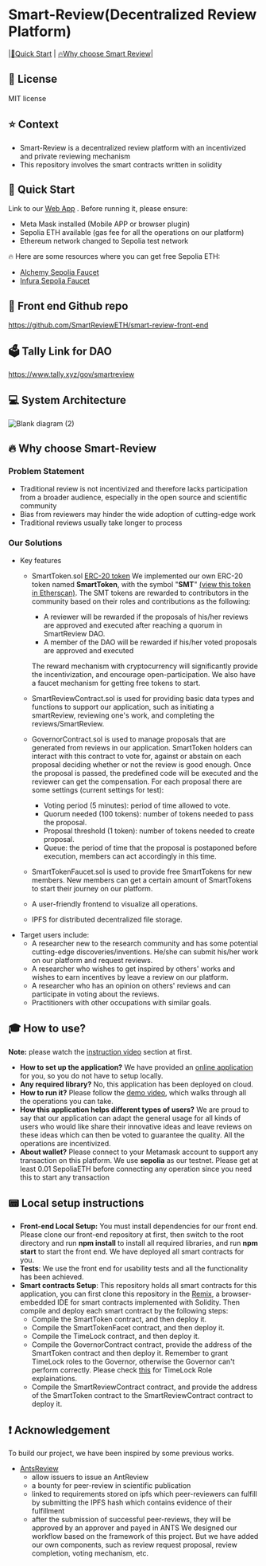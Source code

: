 # Smart-Review(Decentralized Review Platform)
|[:rocket:Quick Start](#start_id) | [:fire:Why choose Smart Review](#wse-id)|

## :page_with_curl: License
MIT license

## :star: Context
- Smart-Review is a decentralized review platform with an incentivized and private reviewing mechanism
- This repository involves the smart contracts written in solidity

## :rocket: Quick Start
Link to our [Web App](https://smartreview1.netlify.app) .
Before running it, please ensure:

 - Meta Mask installed (Mobile APP or browser plugin)
 - Sepolia ETH available (gas fee for all the operations on our platform)
 - Ethereum network changed to Sepolia test network

:fire: Here are some resources where you can get free Sepolia ETH:
	
 - [Alchemy Sepolia Faucet](https://www.alchemy.com/faucets/ethereum-sepolia)
 - [Infura Sepolia Faucet](https://www.infura.io/faucet/sepolia)

## :eyes: Front end Github repo
https://github.com/SmartReviewETH/smart-review-front-end

## 🗳️ Tally Link for DAO 
https://www.tally.xyz/gov/smartreview

## :computer: System Architecture
![Blank diagram (2)](https://github.com/SmartReviewETH/Smart-Review/assets/152730008/b2e87586-b3a3-48ab-a974-f923debff63e)

## :fire:  Why choose Smart-Review
### Problem Statement
 - Traditional review is not incentivized and therefore lacks participation from a broader audience, especially in the open source and scientific community
 - Bias from reviewers may hinder the wide adoption of cutting-edge work
 - Traditional reviews usually take longer to process
### Our Solutions
- Key features
	- SmartToken.sol [ERC-20 token](https://ethereum.org/en/developers/docs/standards/tokens/erc-20/)
	  We implemented our own ERC-20 token named **SmartToken**, with the symbol "**SMT**" [(view this token in Etherscan)](https://sepolia.etherscan.io/token/0xFb3901F9Fc06045f9cE03EeEB21485559A858784). The SMT tokens are rewarded to contributors in the community based on their roles and contributions as the following:
	
		- A reviewer will be rewarded if the proposals of his/her reviews are approved and executed after reaching a quorum in SmartReview DAO.
		- A member of the DAO will be rewarded if his/her voted proposals are approved and executed
	
	  The reward mechanism with cryptocurrency will significantly provide the incentivization, and encourage open-participation. We also have a faucet mechanism for getting free tokens to start.
	- SmartReviewContract.sol is used for providing basic data types and functions to support our application, such as initiating a smartReview, reviewing one's work, and completing the reviews/SmartReview.
	- GovernorContract.sol is used to manage proposals that are generated from reviews in our application. SmartToken holders can interact with this contract to vote for, against or abstain on each proposal deciding whether or not the review is good enough. Once the proposal is passed, the predefined code will be executed and the reviewer can get the compensation. For each proposal there are some settings (current settings for test):
 		- Voting period (5 minutes): period of time allowed to vote.
		- Quorum needed (100 tokens): number of tokens needed to pass the proposal.
		- Proposal threshold (1 token): number of tokens needed to create proposal.
		- Queue: the period of time that the proposal is postaponed before execution, members can act accordingly in this time.
 	- SmartTokenFaucet.sol is used to provide free SmartTokens for new members. New members can get a certain amount of SmartTokens to start their journey on our platform.
 	- A user-friendly frontend to visualize all operations.
    - IPFS for distributed decentralized file storage.
- Target users include:
	- A researcher new to the research community and has some potential cutting-edge discoveries/inventions. He/she can submit his/her work on our platform and request reviews.
	- A researcher who wishes to get inspired by others' works and wishes to earn incentives by leave a review on our platform.
 	- A researcher who has an opinion on others' reviews and can participate in voting about the reviews.
	- Practitioners with other occupations with similar goals.

## :mortar_board: How to use?
__Note:__ please watch the [instruction video]() section at first.

- __How to set up the application?__ We have provided an [online application](https://smartreview1.netlify.app) for you, so you do not have to setup locally.
- __Any required library?__ No, this application has been deployed on cloud.
- __How to run it?__ Please follow the [demo video](), which walks through all the operations you can take.
- __How this application helps different types of users?__ We are proud to say that our application can adapt the general usage for all kinds of users who would like share their innovative ideas and leave reviews on these ideas which can then be voted to guarantee the quality. All the operations are incentivized.
- __About wallet?__ Please connect to your Metamask account to support any transaction on this platform. We use __sepolia__ as our testnet. Please get at least 0.01 SepoliaETH before connecting any operation since you need this to start any transaction

## :pager: Local setup instructions

- __Front-end Local Setup:__ You must install dependencies for our front end. Please clone our front-end repository at first, then switch to the root directory and run __npm install__ to install all required libraries, and run __npm start__ to start the front end. We have deployed all smart contracts for you.
- __Tests__: We use the front end for usability tests and all the functionality has been achieved.
- __Smart contracts Setup__: This repository holds all smart contracts for this application, you can first clone this repository in the [Remix](https://remix.ethereum.org/), a browser-embedded IDE for smart contracts implemented with Solidity. Then compile and deploy each smart contract by the following steps:
	- Compile the SmartToken contract, and then deploy it.
 	- Compile the SmartTokenFacet contract, and then deploy it.
  	- Compile the TimeLock contract, and then deploy it.
  	- Compile the GovernorContract contract, provide the address of the SmartToken contract and then deploy it. Remember to grant TimeLock roles to the Governor, otherwise the Governor can't perform correctly. Please check [this](https://docs.openzeppelin.com/defender/v1/guide-timelock-roles) for TimeLock Role explainations.
 	- Compile the SmartReviewContract contract, and provide the address of the SmartToken contract to the SmartReviewContract contract to deploy it.

## :heavy_exclamation_mark: Acknowledgement

To build our project, we have been inspired by some previous works.
 - [AntsReview](https://github.com/naszam/ants-review)
 	- allow issuers to issue an AntReview
  	- a bounty for peer-review in scientific publication
   	- linked to requirements stored on ipfs which peer-reviewers can fulfill by submitting the IPFS hash which contains evidence of their fulfillment
	- after the submission of successful peer-reviews, they will be approved by an approver and payed in ANTS
   We designed our workflow based on the framework of this project. But we have added our own components, such as review request proposal, review completion, voting mechanism, etc.

